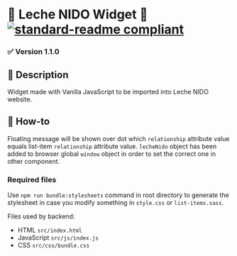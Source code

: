 # 🥛 Leche NIDO Widget 🥛 [![standard-readme compliant](https://img.shields.io/badge/readme%20style-standard-brightgreen.svg?style=flat-square)](https://github.com/RichardLitt/standard-readme)

### ✅ Version 1.1.0

## 🔖 Description

Widget made with Vanilla JavaScript to be imported into Leche NIDO website.

## 📖 How-to

Floating message will be shown over dot which `relationship` attribute value equals list-item `relationship` attribute value. `lecheNido` object has been added to browser global `window` object in order to set the correct one in other component.

### Required files

Use `npm run bundle:stylesheets` command in root directory to generate the stylesheet in case you modify something in `style.css` or `list-items.sass`.

Files used by backend:

- HTML `src/index.html`
- JavaScript `src/js/index.js`
- CSS `src/css/bundle.css`
